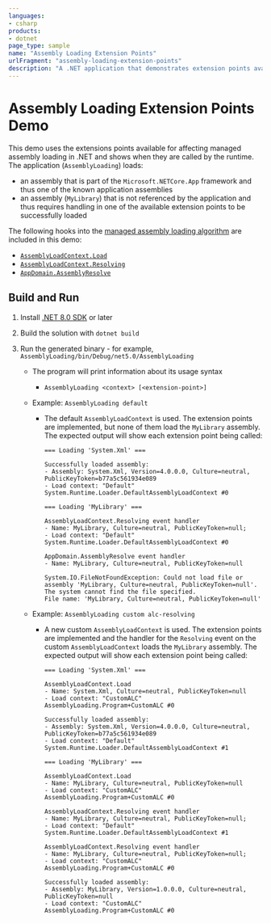 ```yaml
---
languages:
- csharp
products:
- dotnet
page_type: sample
name: "Assembly Loading Extension Points"
urlFragment: "assembly-loading-extension-points"
description: "A .NET application that demonstrates extension points available for affecting managed assembly loading."
---
```


# Assembly Loading Extension Points Demo

This demo uses the extensions points available for affecting managed assembly loading in .NET and shows when they are called by the runtime. The application (`AssemblyLoading`) loads:

- an assembly that is part of the `Microsoft.NETCore.App` framework and thus one of the known application assemblies
- an assembly (`MyLibrary`) that is not referenced by the application and thus requires handling in one of the available extension points to be successfully loaded

The following hooks into the [managed assembly loading algorithm](https://docs.microsoft.com/dotnet/core/dependency-loading/loading-managed#algorithm) are included in this demo:

- [`AssemblyLoadContext.Load`](https://docs.microsoft.com/dotnet/api/system.runtime.loader.assemblyloadcontext.load)
- [`AssemblyLoadContext.Resolving`](https://docs.microsoft.com/dotnet/api/system.runtime.loader.assemblyloadcontext.resolving)
- [`AppDomain.AssemblyResolve`](https://docs.microsoft.com/dotnet/api/system.appdomain.assemblyresolve)

## Build and Run

1) Install [.NET 8.0 SDK](https://dotnet.microsoft.com/download) or later

1) Build the solution with `dotnet build`

1) Run the generated binary - for example, `AssemblyLoading/bin/Debug/net5.0/AssemblyLoading`
   - The program will print information about its usage syntax
      - `AssemblyLoading <context> [<extension-point>]`
   - Example: `AssemblyLoading default`
      - The default `AssemblyLoadContext` is used. The extension points are implemented, but none of them load the `MyLibrary` assembly. The expected output will show each extension point being called:

         ```
         === Loading 'System.Xml' ===

         Successfully loaded assembly:
         - Assembly: System.Xml, Version=4.0.0.0, Culture=neutral, PublicKeyToken=b77a5c561934e089
         - Load context: "Default" System.Runtime.Loader.DefaultAssemblyLoadContext #0

         === Loading 'MyLibrary' ===

         AssemblyLoadContext.Resolving event handler
         - Name: MyLibrary, Culture=neutral, PublicKeyToken=null;
         - Load context: "Default" System.Runtime.Loader.DefaultAssemblyLoadContext #0

         AppDomain.AssemblyResolve event handler
         - Name: MyLibrary, Culture=neutral, PublicKeyToken=null

         System.IO.FileNotFoundException: Could not load file or assembly 'MyLibrary, Culture=neutral, PublicKeyToken=null'. The system cannot find the file specified.
         File name: 'MyLibrary, Culture=neutral, PublicKeyToken=null'
         ```

   - Example: `AssemblyLoading custom alc-resolving`
      - A new custom `AssemblyLoadContext` is used. The extension points are implemented and the handler for the `Resolving` event on the custom `AssemblyLoadContext` loads the `MyLibrary` assembly. The expected output will show each extension point being called:

         ```
         === Loading 'System.Xml' ===

         AssemblyLoadContext.Load
         - Name: System.Xml, Culture=neutral, PublicKeyToken=null
         - Load context: "CustomALC" AssemblyLoading.Program+CustomALC #0

         Successfully loaded assembly:
         - Assembly: System.Xml, Version=4.0.0.0, Culture=neutral, PublicKeyToken=b77a5c561934e089
         - Load context: "Default" System.Runtime.Loader.DefaultAssemblyLoadContext #1

         === Loading 'MyLibrary' ===

         AssemblyLoadContext.Load
         - Name: MyLibrary, Culture=neutral, PublicKeyToken=null
         - Load context: "CustomALC" AssemblyLoading.Program+CustomALC #0

         AssemblyLoadContext.Resolving event handler
         - Name: MyLibrary, Culture=neutral, PublicKeyToken=null;
         - Load context: "Default" System.Runtime.Loader.DefaultAssemblyLoadContext #1

         AssemblyLoadContext.Resolving event handler
         - Name: MyLibrary, Culture=neutral, PublicKeyToken=null;
         - Load context: "CustomALC" AssemblyLoading.Program+CustomALC #0

         Successfully loaded assembly:
         - Assembly: MyLibrary, Version=1.0.0.0, Culture=neutral, PublicKeyToken=null
         - Load context: "CustomALC" AssemblyLoading.Program+CustomALC #0
         ```
